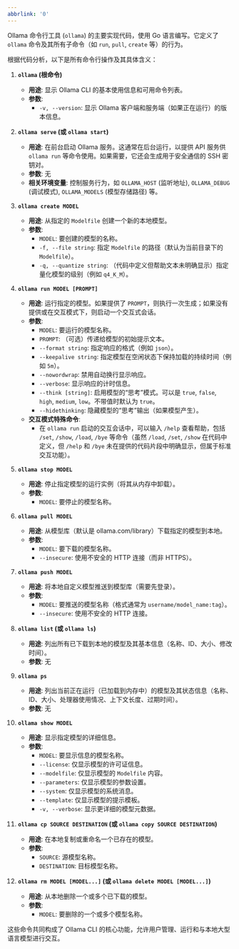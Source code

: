 ```yaml
---
abbrlink: '0'
---
```

Ollama 命令行工具 (`ollama`) 的主要实现代码，使用 Go 语言编写。它定义了 `ollama` 命令及其所有子命令（如 `run`, `pull`, `create` 等）的行为。

根据代码分析，以下是所有命令行操作及其具体含义：

1.  **`ollama` (根命令)**
    *   **用途**: 显示 Ollama CLI 的基本使用信息和可用命令列表。
    *   **参数**:
        *   `-v, --version`: 显示 Ollama 客户端和服务端（如果正在运行）的版本信息。

2.  **`ollama serve` (或 `ollama start`)**
    *   **用途**: 在前台启动 Ollama 服务。这通常在后台运行，以提供 API 服务供 `ollama run` 等命令使用。如果需要，它还会生成用于安全通信的 SSH 密钥对。
    *   **参数**: 无
    *   **相关环境变量**: 控制服务行为，如 `OLLAMA_HOST` (监听地址), `OLLAMA_DEBUG` (调试模式), `OLLAMA_MODELS` (模型存储路径) 等。

3.  **`ollama create MODEL`**
    *   **用途**: 从指定的 `Modelfile` 创建一个新的本地模型。
    *   **参数**:
        *   `MODEL`: 要创建的模型的名称。
        *   `-f, --file string`: 指定 `Modelfile` 的路径（默认为当前目录下的 `Modelfile`）。
        *   `-q, --quantize string`: （代码中定义但帮助文本未明确显示）指定量化模型的级别（例如 `q4_K_M`）。

4.  **`ollama run MODEL [PROMPT]`**
    *   **用途**: 运行指定的模型。如果提供了 `PROMPT`，则执行一次生成；如果没有提供或在交互模式下，则启动一个交互式会话。
    *   **参数**:
        *   `MODEL`: 要运行的模型名称。
        *   `PROMPT`: （可选）传递给模型的初始提示文本。
        *   `--format string`: 指定响应的格式（例如 `json`）。
        *   `--keepalive string`: 指定模型在空闲状态下保持加载的持续时间（例如 `5m`）。
        *   `--nowordwrap`: 禁用自动换行显示响应。
        *   `--verbose`: 显示响应的计时信息。
        *   `--think [string]`: 启用模型的“思考”模式。可以是 `true`, `false`, `high`, `medium`, `low`。不带值时默认为 `true`。
        *   `--hidethinking`: 隐藏模型的“思考”输出（如果模型产生）。
    *   **交互模式特殊命令**:
        *   在 `ollama run` 启动的交互会话中，可以输入 `/help` 查看帮助，包括 `/set`, `/show`, `/load`, `/bye` 等命令（虽然 `/load`, `/set`, `/show` 在代码中定义，但 `/help` 和 `/bye` 未在提供的代码片段中明确显示，但属于标准交互功能）。

5.  **`ollama stop MODEL`**
    *   **用途**: 停止指定模型的运行实例（将其从内存中卸载）。
    *   **参数**:
        *   `MODEL`: 要停止的模型名称。

6.  **`ollama pull MODEL`**
    *   **用途**: 从模型库（默认是 ollama.com/library）下载指定的模型到本地。
    *   **参数**:
        *   `MODEL`: 要下载的模型名称。
        *   `--insecure`: 使用不安全的 HTTP 连接（而非 HTTPS）。

7.  **`ollama push MODEL`**
    *   **用途**: 将本地自定义模型推送到模型库（需要先登录）。
    *   **参数**:
        *   `MODEL`: 要推送的模型名称（格式通常为 `username/model_name:tag`）。
        *   `--insecure`: 使用不安全的 HTTP 连接。

8.  **`ollama list` (或 `ollama ls`)**
    *   **用途**: 列出所有已下载到本地的模型及其基本信息（名称、ID、大小、修改时间）。
    *   **参数**: 无

9.  **`ollama ps`**
    *   **用途**: 列出当前正在运行（已加载到内存中）的模型及其状态信息（名称、ID、大小、处理器使用情况、上下文长度、过期时间）。
    *   **参数**: 无

10. **`ollama show MODEL`**
    *   **用途**: 显示指定模型的详细信息。
    *   **参数**:
        *   `MODEL`: 要显示信息的模型名称。
        *   `--license`: 仅显示模型的许可证信息。
        *   `--modelfile`: 仅显示模型的 `Modelfile` 内容。
        *   `--parameters`: 仅显示模型的参数设置。
        *   `--system`: 仅显示模型的系统消息。
        *   `--template`: 仅显示模型的提示模板。
        *   `-v, --verbose`: 显示更详细的模型元数据。

11. **`ollama cp SOURCE DESTINATION` (或 `ollama copy SOURCE DESTINATION`)**
    *   **用途**: 在本地复制或重命名一个已存在的模型。
    *   **参数**:
        *   `SOURCE`: 源模型名称。
        *   `DESTINATION`: 目标模型名称。

12. **`ollama rm MODEL [MODEL...]` (或 `ollama delete MODEL [MODEL...]`)**
    *   **用途**: 从本地删除一个或多个已下载的模型。
    *   **参数**:
        *   `MODEL`: 要删除的一个或多个模型名称。

这些命令共同构成了 Ollama CLI 的核心功能，允许用户管理、运行和与本地大型语言模型进行交互。
